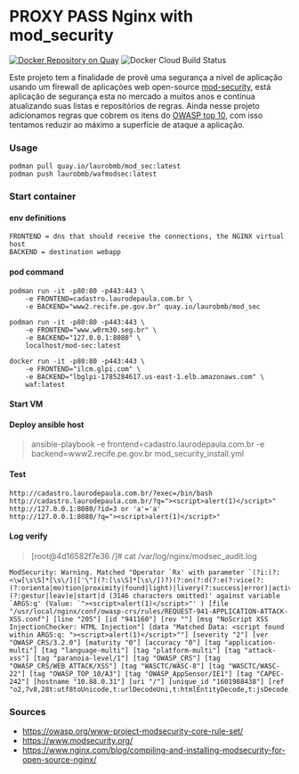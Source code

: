 # PROXY PASS Nginx with mod_security 

[![Docker Repository on Quay](https://quay.io/repository/laurobmb/mod_sec/status "Docker Repository on Quay")](https://quay.io/repository/laurobmb/mod_sec) ![Docker Cloud Build Status](https://img.shields.io/docker/cloud/build/laurobmb/wafmodsec)


Este projeto tem a finalidade de provê uma segurança a nível de aplicação usando um firewall de aplicações web open-source [mod-security](https://www.modsecurity.org/), está aplicação de segurança esta no mercado a muitos anos e continua atualizando suas listas e repositórios de regras. Ainda nesse projeto adicionamos regras que cobrem os itens do [OWASP top 10](https://owasp.org/www-project-modsecurity-core-rule-set/), com isso tentamos reduzir ao máximo a superfície de ataque a aplicação.


### Usage 

	podman pull quay.io/laurobmb/mod_sec:latest
    podman push laurobmb/wafmodsec:latest

### Start container
#### env definitions 

	FRONTEND = dns that should receive the connections, the NGINX virtual host 
	BACKEND = destination webapp

#### pod command 

	podman run -it -p80:80 -p443:443 \
		-e FRONTEND=cadastro.laurodepaula.com.br \	
		-e BACKEND="www2.recife.pe.gov.br" quay.io/laurobmb/mod_sec

    podman run -it -p80:80 -p443:443 \
        -e FRONTEND="www.w0rm30.seg.br" \
        -e BACKEND="127.0.0.1:8080" \
        localhost/mod-sec:latest
        
    docker run -it -p80:80 -p443:443 \
        -e FRONTEND="ilcm.glpi.com" \
        -e BACKEND="lbglpi-1785284617.us-east-1.elb.amazonaws.com" \
        waf:latest

#### Start VM

#### Deploy ansible host 

> ansible-playbook -e frontend=cadastro.laurodepaula.com.br -e backend=www2.recife.pe.gov.br mod_security_install.yml

#### Test

    http://cadastro.laurodepaula.com.br/?exec=/bin/bash
    http://cadastro.laurodepaula.com.br/?q="><script>alert(1)</script>"
    http://127.0.0.1:8080/?id=3 or 'a'='a'
    http://127.0.0.1:8080/?q="><script>alert(1)</script>"
    

#### Log verify

> [root@4d16582f7e36 /]# cat /var/log/nginx/modsec_audit.log 

```
ModSecurity: Warning. Matched "Operator `Rx' with parameter `(?i:(?:<\w[\s\S]*[\s\/]|['\"](?:[\s\S]*[\s\/])?)(?:on(?:d(?:e(?:vice(?:(?:orienta|mo)tion|proximity|found|light)|livery(?:success|error)|activate)|r(?:ag(?:e(?:n(?:ter|d)|xit)|(?:gestur|leav)e|start|d (3146 characters omitted)' against variable `ARGS:q' (Value: `"><script>alert(1)</script>"' ) [file "/usr/local/nginx/conf/owasp-crs/rules/REQUEST-941-APPLICATION-ATTACK-XSS.conf"] [line "205"] [id "941160"] [rev ""] [msg "NoScript XSS InjectionChecker: HTML Injection"] [data "Matched Data: <script found within ARGS:q: "><script>alert(1)</script>""] [severity "2"] [ver "OWASP_CRS/3.2.0"] [maturity "0"] [accuracy "0"] [tag "application-multi"] [tag "language-multi"] [tag "platform-multi"] [tag "attack-xss"] [tag "paranoia-level/1"] [tag "OWASP_CRS"] [tag "OWASP_CRS/WEB_ATTACK/XSS"] [tag "WASCTC/WASC-8"] [tag "WASCTC/WASC-22"] [tag "OWASP_TOP_10/A3"] [tag "OWASP_AppSensor/IE1"] [tag "CAPEC-242"] [hostname "10.88.0.31"] [uri "/"] [unique_id "1601988438"] [ref "o2,7v8,28t:utf8toUnicode,t:urlDecodeUni,t:htmlEntityDecode,t:jsDecode,t:cssDecode,t:removeNulls"]
```



### Sources

* https://owasp.org/www-project-modsecurity-core-rule-set/
* https://www.modsecurity.org/
* https://www.nginx.com/blog/compiling-and-installing-modsecurity-for-open-source-nginx/